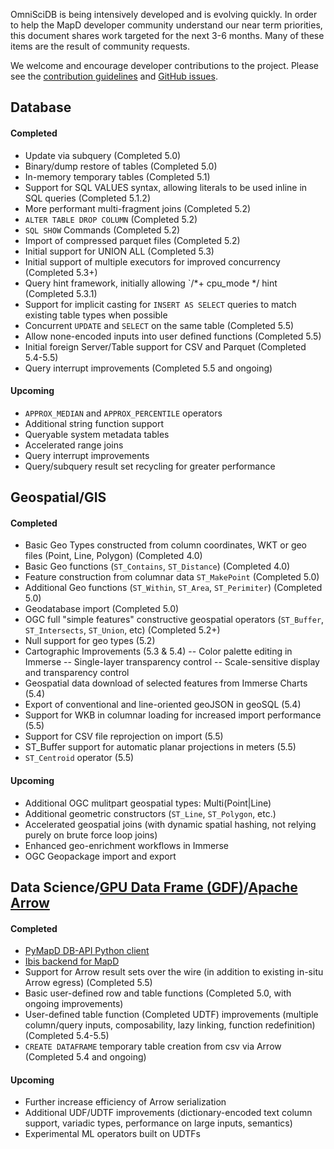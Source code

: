 OmniSciDB is being intensively developed and is evolving quickly. In order to help the MapD developer community understand our near term priorities, this document shares work targeted for the next 3-6 months. Many of these items are the result of community requests.

We welcome and encourage developer contributions to the project. Please see the [contribution guidelines](https://github.com/mapd/mapd-core#contributing) and [GitHub issues](https://github.com/mapd/mapd-core/issues).

## Database

#### Completed
- Update via subquery (Completed 5.0)
- Binary/dump restore of tables (Completed 5.0)
- In-memory temporary tables (Completed 5.1)
- Support for SQL VALUES syntax, allowing literals to be used inline in SQL queries (Completed 5.1.2)
- More performant multi-fragment joins (Completed 5.2)
- `ALTER TABLE DROP COLUMN` (Completed 5.2)
- `SQL SHOW` Commands (Completed 5.2)
- Import of compressed parquet files (Completed 5.2)
- Initial support for UNION ALL (Completed 5.3)
- Initial support of multiple executors for improved concurrency (Completed 5.3+)
- Query hint framework, initially allowing `/*+ cpu_mode */ hint (Completed 5.3.1)
- Support for implicit casting for `INSERT AS SELECT` queries to match existing table types when possible
- Concurrent `UPDATE` and `SELECT` on the same table (Completed 5.5)
- Allow none-encoded inputs into user defined functions (Completed 5.5)
- Initial foreign Server/Table support for CSV and Parquet (Completed 5.4-5.5) 
- Query interrupt improvements (Completed 5.5 and ongoing)


#### Upcoming
- `APPROX_MEDIAN` and `APPROX_PERCENTILE` operators
- Additional string function support
- Queryable system metadata tables
- Accelerated range joins
- Query interrupt improvements
- Query/subquery result set recycling for greater performance


## Geospatial/GIS

#### Completed
- Basic Geo Types constructed from column coordinates, WKT or geo files (Point, Line, Polygon) (Completed 4.0)
- Basic Geo functions (`ST_Contains`, `ST_Distance`) (Completed 4.0)
- Feature construction from columnar data `ST_MakePoint` (Completed 5.0)
- Additional Geo functions (`ST_Within`, `ST_Area`, `ST_Perimiter`) (Completed 5.0)
- Geodatabase import (Completed 5.0)
- OGC full "simple features" constructive geospatial operators (`ST_Buffer`, `ST_Intersects`, `ST_Union`, etc) (Completed 5.2+)
- Null support for geo types (5.2)
- Cartographic Improvements (5.3 & 5.4)
-- Color palette editing in Immerse
-- Single-layer transparency control
-- Scale-sensitive display and transparency control
- Geospatial data download of selected features from Immerse Charts (5.4)
- Export of conventional and line-oriented geoJSON in geoSQL (5.4)
- Support for WKB in columnar loading for increased import performance (5.5)
- Support for CSV file reprojection on import (5.5)
- ST_Buffer support for automatic planar projections in meters (5.5)
- `ST_Centroid` operator (5.5)

#### Upcoming
- Additional OGC mulitpart geospatial types: Multi(Point|Line)
- Additional geometric constructors (`ST_Line`, `ST_Polygon`, etc.)
- Accelerated geospatial joins (with dynamic spatial hashing, not relying purely on brute force loop joins)
- Enhanced geo-enrichment workflows in Immerse
- OGC Geopackage import and export

## Data Science/[GPU Data Frame (GDF)](http://gpuopenanalytics.com/#/)/[Apache Arrow](https://arrow.apache.org/)

#### Completed
- [PyMapD DB-API Python client](https://github.com/mapd/pymapd)
- [Ibis backend for MapD](https://github.com/ibis-project/ibis)
- Support for Arrow result sets over the wire (in addition to existing in-situ Arrow egress) (Completed 5.5)
- Basic user-defined row and table functions (Completed 5.0, with ongoing improvements)
- User-defined table function (Completed UDTF) improvements (multiple column/query inputs, composability, lazy linking, function redefinition) (Completed 5.4-5.5) 
- `CREATE DATAFRAME` temporary table creation from csv via Arrow (Completed 5.4 and ongoing)

#### Upcoming
- Further increase efficiency of Arrow serialization
- Additional UDF/UDTF improvements (dictionary-encoded text column support, variadic types, performance on large inputs, semantics)
- Experimental ML operators built on UDTFs
